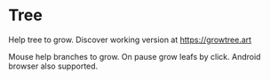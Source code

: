 # Tree

Help tree to grow.
Discover working version at https://growtree.art

Mouse help branches to grow. On pause grow leafs by click. Android browser also supported.

